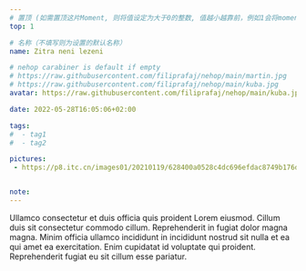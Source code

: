 ```yaml
---
# 置顶 (如需置顶这片Moment, 则将值设定为大于0的整数, 值越小越靠前，例如1会将moment放在最顶端)
top: 1

# 名称（不填写则为设置的默认名称）
name: Zitra neni lezeni

# nehop carabiner is default if empty
# https://raw.githubusercontent.com/filiprafaj/nehop/main/martin.jpg
# https://raw.githubusercontent.com/filiprafaj/nehop/main/kuba.jpg
avatar: https://raw.githubusercontent.com/filiprafaj/nehop/main/kuba.jpg

date: 2022-05-28T16:05:06+02:00

tags:
#  - tag1
#  - tag2

pictures:
 - https://p8.itc.cn/images01/20210119/628400a0528c4dc696efdac8749b176d.jpeg


note:
---
```

Ullamco consectetur et duis officia quis proident Lorem eiusmod. Cillum duis sit consectetur commodo cillum. Reprehenderit in fugiat dolor magna magna. Minim officia ullamco incididunt in incididunt nostrud sit nulla et ea qui amet ea exercitation. Enim cupidatat id voluptate qui proident. Reprehenderit fugiat eu sit cillum esse pariatur.

